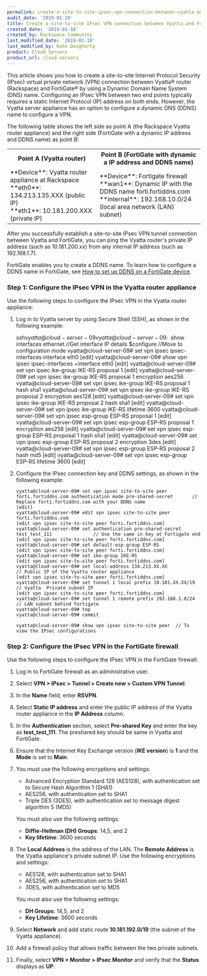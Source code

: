 ```yaml
---
permalink: create-a-site-to-site-ipsec-vpn-connection-between-vyatta-and-fortigate/
audit_date: '2019-01-18'
title: Create a site-to-site IPsec VPN connection between Vyatta and FortiGate
created_date: '2019-01-18'
created_by: Rackspace Community
last_modified_date: '2019-02-18'
last_modified_by: Kate Dougherty
product: Cloud Servers
product_url: cloud-servers
---
```


This article shows you how to create a site-to-site Internet Protocol Security
(IPsec) virtual private network (VPN) connection between Vyatta&reg; router
(Rackspace) and FortiGate&reg; by using a Dynamic Domain Name System (DNS)
name. Configuring an IPsec VPN between two end points typically requires a
static Internet Protocol (IP) address on both ends. However, the Vyatta server
appliance has an option to configure a dynamic DNS (DDNS) name to configure a
VPN.

The following table shows the left side as point A (the Rackspace Vyatta
router appliance) and the right side (FortiGate with a 
dynamic IP address and DDNS name) as point B:

<table>
  <tr>
    <th>Point A (Vyatta router)</th>
    <th>Point B (FortiGate with dynamic a IP address and DDNS name)</th>
  </tr>
  <tr>
    <td>
      **Device**: Vyatta router appliance at Rackspace<br />
      **eth0**: 134.213.135.XXX (public IP)<br />
      **eth1**: 10.181.200.XXX (private IP)
    </td>
    <td>
      **Device**: Fortigate firewall<br />
      **wan1**: Dynamic IP with the DDNS name forti.fortiddns.com<br />
      **internal**: 192.168.10.0/24 (local area network (LAN) subnet)
    </td>
  </tr>
</table>

After you successfully establish a site-to-site IPsec VPN tunnel connection
between Vyatta and FortiGate, you can ping the Vyatta router's private IP
address (such as 10.181.200.xx) from any internal IP address
(such as 192.168.1.7).

FortiGate enables you to create a DDNS name. To learn how to configure a DDNS
name in FortiGate, see [How to set up DDNS on a FortiGate device](https://video.fortinet.com/latest/how-to-setup-ddns-on-an-fortigate-device).

### Step 1: Configure the IPsec VPN in the Vyatta router appliance

Use the following steps to configure the IPsec VPN in the Vyatta router
appliance:

1. Log in to Vyatta server by using Secure Shell (SSH), as shown in the
   following example:

      $ssh vyatta@cloud-server-09
      vyatta@cloud-server-09:~$ show interfaces ethernet                        //Get interface IP details
      $configure                                                                                         //Move to configuration mode
      vyatta@cloud-server-09# set vpn ipsec ipsec-interfaces interface eth0
      [edit]
      vyatta@cloud-server-09# show vpn ipsec ipsec-interfaces
      +interface eth0
      [edit]
      vyatta@cloud-server-09# set vpn ipsec ike-group IKE-RS proposal 1
      [edit]
      vyatta@cloud-server-09# set vpn ipsec ike-group IKE-RS proposal 1 encryption aes256
      vyatta@cloud-server-09# set vpn ipsec ike-group IKE-RS proposal 1 hash sha1
      vyatta@cloud-server-09# set vpn ipsec ike-group IKE-RS proposal 2 encryption aes128
      [edit]
      vyatta@cloud-server-09# set vpn ipsec ike-group IKE-RS proposal 2 hash sha1
      [edit]
      vyatta@cloud-server-09# set vpn ipsec ike-group IKE-RS lifetime 3600
      vyatta@cloud-server-09# set vpn ipsec esp-group ESP-RS proposal 1
      [edit]
      vyatta@cloud-server-09# set vpn ipsec esp-group ESP-RS proposal 1 encryption aes256
      [edit]
      vyatta@cloud-server-09# set vpn ipsec esp-group ESP-RS proposal 1 hash sha1
      [edit]
      vyatta@cloud-server-09# set vpn ipsec esp-group ESP-RS proposal 2 encryption 3des
      [edit]
      vyatta@cloud-server-09# set vpn ipsec esp-group ESP-RS proposal 2 hash md5
      [edit]
      vyatta@cloud-server-09# set vpn ipsec esp-group ESP-RS lifetime 3600
      [edit]

2. Configure the IPsec connection key and DDNS settings, as shown in the
   following example:

       vyatta@cloud-server-09# set vpn ipsec site-to-site peer forti.fortiddns.com authentication mode pre-shared-secret       // Replace forti.fortiddns.com with your DDNS name
       [edit]
       vyatta@cloud-server-09# edit vpn ipsec site-to-site peer forti.fortiddns.com
       [edit vpn ipsec site-to-site peer forti.fortiddns.com]
       vyatta@cloud-server-09# set authentication pre-shared-secret test_test_111               // Use the same in key at Fortigate end
       [edit vpn ipsec site-to-site peer forti.fortiddns.com]
       vyatta@cloud-server-09# set default-esp-group ESP-RS
       [edit vpn ipsec site-to-site peer forti.fortiddns.com]
       vyatta@cloud-server-09# set ike-group IKE-RS
       [edit vpn ipsec site-to-site peer forti.fortiddns.com]
       vyatta@cloud-server-09# set local-address 134.213.XX.XX                                         // Public IP of the Vyatta router appliance
       [edit vpn ipsec site-to-site peer forti.fortiddns.com]
       vyatta@cloud-server-09# set tunnel 1 local prefix 10.181.XX.XX/19                           // Vyatta  Private subnet IP
       [edit vpn ipsec site-to-site peer forti.fortiddns.com]
       vyatta@cloud-server-09# set tunnel 1 remote prefix 192.168.1.0/24                          // LAN subnet behind Fortigate
       vyatta@cloud-server-09# top
       vyatta@cloud-server-09# commit

       vyatta@cloud-server-09# show vpn ipsec site-to-site peer  // To view the IPsec configurations

### Step 2: Configure the IPsec VPN in the FortiGate firewall

Use the following steps to configure the IPsec VPN in the FortiGate firewall:

1. Log in to FortiGate firewall as an administrative user.
2. Select **VPN > IPsec > Tunnel > Create new > Custom VPN Tunnel**.
3. In the **Name** field, enter **RSVPN**.
4. Select **Static IP address** and enter the public IP address of the Vyatta
   router appliance in the **IP Address** column.
4. In the **Authentication** section, select **Pre-shared Key** and enter the
   key as **test_test_111**. The preshared key should be same in Vyatta and
   FortiGate.

5. Ensure that the Internet Key Exchange version (**IKE version**) is **1**
   and the **Mode** is set to **Main**.

6. You must use the following encryptions and settings:

   - Advanced Encryption Standard 128 (AES128), with authentication set to
     Secure Hash Algorithm 1 (SHA1)
   - AES256, with authentication set to SHA1
   - Triple DES (3DES), with authentication set to message digest
     algorithm 5 (MD5)

   You must also use the following settings:

   - **Diffie-Hellman (DH) Groups**: 14,5, and 2
   - **Key lifetime**: 3600 seconds

7. The **Local Address** is the address of the LAN. The **Remote Address** is
   the Vyatta appliance's private subnet IP. Use the following encryptions and
   settings:

   - AES128, with authentication set to SHA1
   - AES256, with authentication set to SHA1
   - 3DES, with authentication set to MD5

   You must also use the following settings:

   - **DH Groups**: 14,5, and 2
   - **Key Lifetime**: 3600 seconds

8. Select **Network** and add static route **10.181.192.0/19** (the
   subnet of the Vyatta appliance).

9. Add a firewall policy that allows traffic between the two private subnets.

10. Finally, select **VPN > Monitor > IPsec Monitor** and verify that the
    **Status** displays as **UP**.
